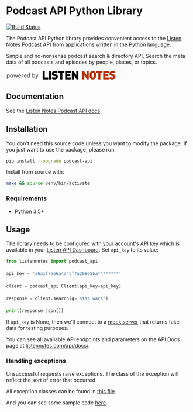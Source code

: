 # Podcast API Python Library

[![Build Status](https://travis-ci.com/ListenNotes/python-api-python.svg?branch=master)](https://travis-ci.com/ListenNotes/python-api-python)

The Podcast API Python library provides convenient access to the [Listen Notes Podcast API](https://www.listennotes.com/api/) from
applications written in the Python language.

Simple and no-nonsense podcast search & directory API. Search the meta data of all podcasts and episodes by people, places, or topics.

<a href="https://www.listennotes.com/api/"><img src="https://raw.githubusercontent.com/ListenNotes/ListenApiDemo/master/web/src/powered_by_listennotes.png" width="300" /></a>

## Documentation

See the [Listen Notes Podcast API docs](https://www.listennotes.com/api/docs/).


## Installation

You don't need this source code unless you want to modify the package. If you just
want to use the package, please run:

```sh
pip install --upgrade podcast-api
```

Install from source with:

```sh
make && source venv/bin/activate
```

### Requirements

- Python 3.5+

## Usage

The library needs to be configured with your account's API key which is
available in your [Listen API Dashboard](https://www.listennotes.com/api/dashboard/#apps). Set `api_key` to its
value:

```python
from listennotes import podcast_api

api_key = 'a6a1f7ae6a4a4cf7a208e5ba********'

client = podcast_api.Client(api_key=api_key)

response = client.search(q='star wars')

print(response.json())
```

If `api_key` is None, then we'll connect to a [mock server](https://www.listennotes.com/api/tutorials/#faq0) that returns fake data for testing purposes.

You can see all available API endpoints and parameters on the API Docs page at [listennotes.com/api/docs/](https://www.listennotes.com/api/docs/). 

### Handling exceptions

Unsuccessful requests raise exceptions. The class of the exception will reflect
the sort of error that occurred.

All exception classes can be found in [this file](https://github.com/ListenNotes/podcast-api-python/blob/main/listennotes/errors.py).

And you can see some sample code [here](https://github.com/ListenNotes/podcast-api-python/blob/main/examples/sample.py#L17).